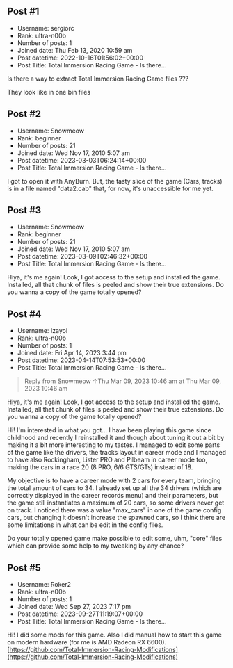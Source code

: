 ## Post #1
- Username: sergiorc
- Rank: ultra-n00b
- Number of posts: 1
- Joined date: Thu Feb 13, 2020 10:59 am
- Post datetime: 2022-10-16T01:56:02+00:00
- Post Title: Total Immersion Racing Game - Is there...

Is there a way to extract Total Immersion Racing Game files ???

They look like in one bin files
## Post #2
- Username: Snowmeow
- Rank: beginner
- Number of posts: 21
- Joined date: Wed Nov 17, 2010 5:07 am
- Post datetime: 2023-03-03T06:24:14+00:00
- Post Title: Total Immersion Racing Game - Is there...

I got to open it with AnyBurn.
But, the tasty slice of the game (Cars, tracks) is in a file named "data2.cab" that, for now, it's unaccessible for me yet.
## Post #3
- Username: Snowmeow
- Rank: beginner
- Number of posts: 21
- Joined date: Wed Nov 17, 2010 5:07 am
- Post datetime: 2023-03-09T02:46:32+00:00
- Post Title: Total Immersion Racing Game - Is there...

Hiya, it's me again!
Look, I got access to the setup and installed the game. Installed, all that chunk of files is peeled and show their true extensions.
Do you wanna a copy of the game totally opened?
## Post #4
- Username: Izayoi
- Rank: ultra-n00b
- Number of posts: 1
- Joined date: Fri Apr 14, 2023 3:44 pm
- Post datetime: 2023-04-14T07:53:53+00:00
- Post Title: Total Immersion Racing Game - Is there...

> Reply from Snowmeow ↑Thu Mar 09, 2023 10:46 am at Thu Mar 09, 2023 10:46 am
>
> 
Hiya, it's me again!
Look, I got access to the setup and installed the game. Installed, all that chunk of files is peeled and show their true extensions.
Do you wanna a copy of the game totally opened?

Hi! I'm interested in what you got... I have been playing this game since childhood and recently I reinstalled it and though about tuning it out a bit by making it a bit more interesting to my tastes. I managed to edit some parts of the game like the drivers, the tracks layout in career mode and I managed to have also Rockingham, Lister PRO and Pilbeam in career mode too, making the cars in a race 20 (8 PRO, 6/6 GTS/GTs) instead of 18. 

My objective is to have a career mode with 2 cars for every team, bringing the total amount of cars to 34. I already set up all the 34 drivers (which are correctly displayed in the career records menu) and their parameters, but the game still instantiates a maximum of 20 cars, so some drivers never get on track. I noticed there was a value "max_cars" in one of the game config cars, but changing it doesn't increase the spawned cars, so I think there are some limitations in what can be edit in the config files.

Do your totally opened game make possible to edit some, uhm, "core" files which can provide some help to my tweaking by any chance?
## Post #5
- Username: Roker2
- Rank: ultra-n00b
- Number of posts: 1
- Joined date: Wed Sep 27, 2023 7:17 pm
- Post datetime: 2023-09-27T11:19:07+00:00
- Post Title: Total Immersion Racing Game - Is there...

Hi! I did some mods for this game. Also I did manual how to start this game on modern hardware (for me is AMD Radeon RX 6600).
[https://github.com/Total-Immersion-Racing-Modifications](https://github.com/Total-Immersion-Racing-Modifications)
